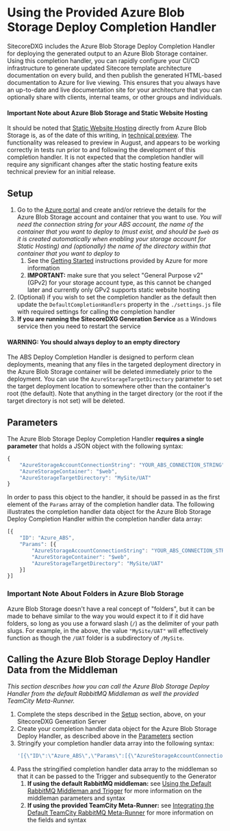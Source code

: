 # Using the Provided Azure Blob Storage Deploy Completion Handler

SitecoreDXG includes the Azure Blob Storage Deploy Completion Handler for deploying the generated output to an Azure Blob Storage container. Using this completion handler, you can rapidly configure your CI/CD infrastructure to generate updated Sitecore template architecture documentation on every build, and then publish the generated HTML-based documentation to Azure for live viewing. This ensures that you always have an up-to-date and live documentation site for your architecture that you can optionally share with clients, internal teams, or other groups and individuals.

#### Important Note about Azure Blob Storage and Static Website Hosting

It should be noted that [Static Website Hosting](https://azure.microsoft.com/en-us/blog/azure-storage-static-web-hosting-public-preview/) directly from Azure Blob Storage is, as of the date of this writing, in [technical preview](https://azure.microsoft.com/en-us/blog/azure-storage-static-web-hosting-public-preview/). The functionality was released to preview in August, and appears to be working correctly in tests run prior to and following the development of this completion handler. It is not expected that the completion handler will require any significant changes after the static hosting feature exits technical preview for an initial release.

## Setup

1. Go to the [Azure portal](https://portal.azure.com) and create and/or retrieve the details for the Azure Blob Storage account and container that you want to use. _You will need the connection string for your ABS account, the name of the container that you want to deploy to \(must exist, and should be _`$web`_ as it is created automatically when enabling your storage account for Static Hosting\) and \(optionally\) the name of the directory within that container that you want to deploy to_
   1. See the [Getting Started](https://azure.microsoft.com/en-us/blog/azure-storage-static-web-hosting-public-preview/) instructions provided by Azure for more information
   2. **IMPORTANT:** make sure that you select "General Purpose v2" \(GPv2\) for your storage account type, as this cannot be changed later and currently only GPv2 supports static website hosting
2. \(Optional\) if you wish to set the completion handler as the default then update the `DefaultCompletionHandlers` property in the `./settings.js` file with required settings for calling the completion handler
3. **If you are running the SitecoreDXG Generation Service** as a Windows service then you need to restart the service

#### WARNING: You should always deploy to an empty directory

The ABS Deploy Completion Handler is designed to perform clean deployments, meaning that any files in the targeted deployment directory in the Azure Blob Storage container will be deleted immediately prior to the deployment. You can use the `AzureStorageTargetDirectory` parameter to set the target deployment location to somewhere other than the container's root \(the default\). Note that anything in the target directory \(or the root if the target directory is not set\) will be deleted.

## Parameters

The Azure Blob Storage Deploy Completion Handler **requires a single parameter** that holds a JSON object with the following syntax:

```js
{
    "AzureStorageAccountConnectionString": "YOUR_ABS_CONNECTION_STRING",
    "AzureStorageContainer": "$web",
    "AzureStorageTargetDirectory": "MySite/UAT"
}
```

In order to pass this object to the handler, it should be passed in as the first element of the `Params` array of the completion handler data. The following illustrates the completion handler data object for the Azure Blob Storage Deploy Completion Handler within the completion handler data array:

```js
[{
    "ID": "Azure_ABS",
    "Params": [{
        "AzureStorageAccountConnectionString": "YOUR_ABS_CONNECTION_STRING",
        "AzureStorageContainer": "$web",
        "AzureStorageTargetDirectory": "MySite/UAT"
    }]
}]
```

### Important Note About Folders in Azure Blob Storage

Azure Blob Storage doesn't have a real concept of "folders", but it can be made to behave similar to the way you would expect it to if it did have folders, so long as you use a forward slash \(`/`\) as the delimiter of your path slugs. For example, in the above, the value `"MySite/UAT"` will effectively function as though the `/UAT` folder is a subdirectory of `/MySite`.

## Calling the Azure Blob Storage Deploy Handler Data from the Middleman

_This section describes how you can call the Azure Blob Storage Deploy Handler from the default RabbitMQ Middleman as well the provided TeamCity Meta-Runner._

1. Complete the steps described in the [Setup](#setup) section, above, on your SitecoreDXG Generation Server
2. Create your completion handler data object for the Azure Blob Storage Deploy Handler, as described above in the [Parameters](#parameters) section
3. Stringify your completion handler data array into the following syntax:
   ```js
   '[{\"ID\":\"Azure_ABS\",\"Params\":[{\"AzureStorageAccountConnectionString\":\"DefaultEndpointsProtocol=https;AccountName=sitecoredxg;AccountKey=MY_ACCOUNT_KEY;EndpointSuffix=core.windows.net\",\"AzureStorageContainer\":\"$web\",\"AzureStorageTargetDirectory\":\"MySite/UAT\"}]}]'
   ```
4. Pass the stringified completion handler data array to the middleman so that it can be passed to the Trigger and subsequently to the Generator  
   1. **If using the default RabbitMQ middleman:** see [Using the Default RabbitMQ Middleman and Trigger](/getting-started/using-sitecoredxg/using-the-default-rabbitmq-middleman-and-trigger.md) for more information on the middleman parameters and syntax
   2. **If using the provided TeamCity Meta-Runner:** see [Integrating the Default TeamCity RabbitMQ Meta-Runner](/how-to/cicd/integrating-the-default-teamcity-rabbitmq-meta-runner.md) for more information on the fields and syntax



